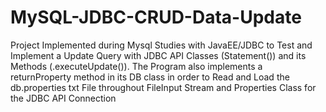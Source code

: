 # MySQL-JDBC-CRUD-Data-Update
Project Implemented during Mysql Studies with JavaEE/JDBC to Test and Implement a Update Query with JDBC API Classes (Statement()) and its Methods (.executeUpdate()). The Program also implements a returnProperty method in its DB class in order to Read and Load the db.properties txt File throughout FileInput Stream and Properties Class for the JDBC API Connection
